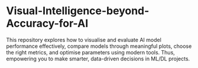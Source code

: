 # Visual-Intelligence-beyond-Accuracy-for-AI
This repository explores how to visualise and evaluate AI model performance effectively, compare models through meaningful plots, choose the right metrics, and optimise parameters using modern tools. Thus, empowering you to make smarter, data-driven decisions in ML/DL projects.
